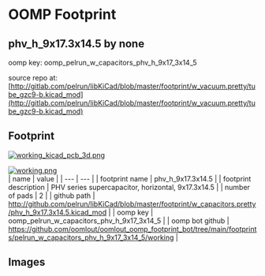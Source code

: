 # OOMP Footprint  
## phv_h_9x17.3x14.5  by none  
  
oomp key: oomp_pelrun_w_capacitors_phv_h_9x17_3x14_5  
  
source repo at: [http://gitlab.com/pelrun/libKiCad/blob/master/footprint/w_vacuum.pretty/tube_gzc9-b.kicad_mod](http://gitlab.com/pelrun/libKiCad/blob/master/footprint/w_vacuum.pretty/tube_gzc9-b.kicad_mod)  
## Footprint  
  
[![working_kicad_pcb_3d.png](working_kicad_pcb_3d_600.png)](working_kicad_pcb_3d.png)  
  
[![working.png](working_600.png)](working.png)  
| name | value | 
| --- | --- | 
| footprint name | phv_h_9x17.3x14.5 | 
| footprint description | PHV series supercapacitor, horizontal, 9x17.3x14.5 | 
| number of pads | 2 | 
| github path | http://github.com/pelrun/libKiCad/blob/master/footprint/w_capacitors.pretty/phv_h_9x17.3x14.5.kicad_mod | 
| oomp key | oomp_pelrun_w_capacitors_phv_h_9x17_3x14_5 | 
| oomp bot github | https://github.com/oomlout/oomlout_oomp_footprint_bot/tree/main/footprints/pelrun_w_capacitors_phv_h_9x17_3x14_5/working | 
## Images  
